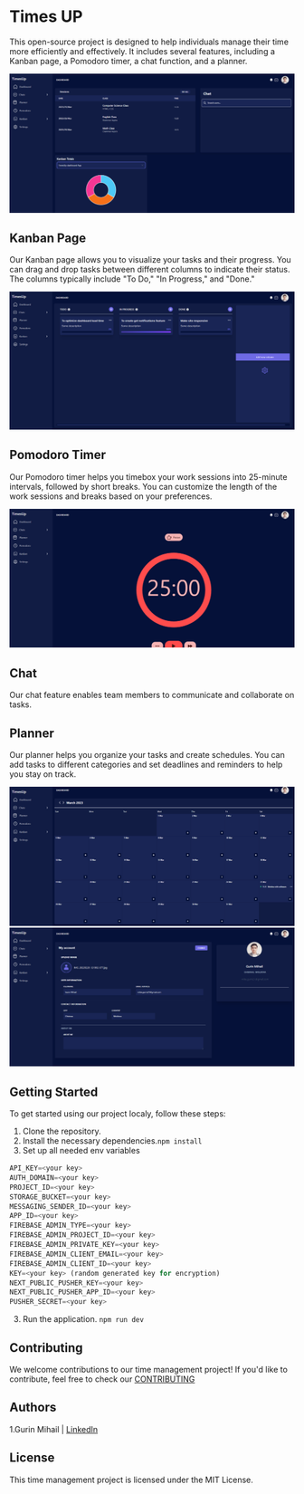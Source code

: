 # Times UP

This open-source project is designed to help individuals manage their time more efficiently and effectively. It includes several features, including a Kanban page, a Pomodoro timer, a chat function, and a planner.

![Dashboard](https://github.com/MikeXado/TimesUp/blob/main/readme-images/DashboardRoute.png)

## Kanban Page

Our Kanban page allows you to visualize your tasks and their progress. You can drag and drop tasks between different columns to indicate their status. The columns typically include "To Do," "In Progress," and "Done."

![Kanban](https://github.com/MikeXado/TimesUp/blob/main/readme-images/kanban.png)

## Pomodoro Timer

Our Pomodoro timer helps you timebox your work sessions into 25-minute intervals, followed by short breaks. You can customize the length of the work sessions and breaks based on your preferences.

![Pomodoro](https://github.com/MikeXado/TimesUp/blob/main/readme-images/pomodoro.png)

## Chat

Our chat feature enables team members to communicate and collaborate on tasks.

## Planner

Our planner helps you organize your tasks and create schedules. You can add tasks to different categories and set deadlines and reminders to help you stay on track.

![Planner](https://github.com/MikeXado/TimesUp/blob/main/readme-images/planner.png)
![Planner](https://github.com/MikeXado/TimesUp/blob/main/readme-images/settings.png)


## Getting Started

To get started using our project localy, follow these steps:

1. Clone the repository.
2. Install the necessary dependencies.```npm install```
3. Set up all needed env variables
```javaScript
API_KEY=<your key>
AUTH_DOMAIN=<your key>
PROJECT_ID=<your key>
STORAGE_BUCKET=<your key>
MESSAGING_SENDER_ID=<your key>
APP_ID=<your key>
FIREBASE_ADMIN_TYPE=<your key>
FIREBASE_ADMIN_PROJECT_ID=<your key>
FIREBASE_ADMIN_PRIVATE_KEY=<your key>
FIREBASE_ADMIN_CLIENT_EMAIL=<your key>
FIREBASE_ADMIN_CLIENT_ID=<your key>
KEY=<your key> (random generated key for encryption)
NEXT_PUBLIC_PUSHER_KEY=<your key>
NEXT_PUBLIC_PUSHER_APP_ID=<your key>
PUSHER_SECRET=<your key>
```
3. Run the application. ```npm run dev```

## Contributing

We welcome contributions to our time management project! If you'd like to contribute, feel free to check our [CONTRIBUTING](CONTRIBUTING.md)

## Authors
1.Gurin Mihail | [LinkedIn](https://www.linkedin.com/in/mihai-gurin-6b24a120b/)

## License

This time management project is licensed under the MIT License.
